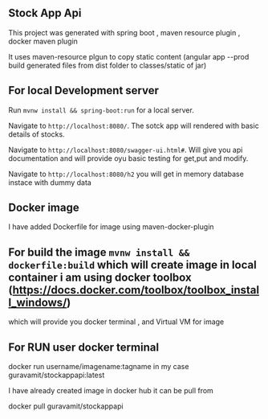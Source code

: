 
## Stock App Api 

This project was generated with spring boot , maven resource plugin , docker maven plugin

It uses maven-resource plgun to copy static content (angular app --prod build generated files from dist folder to classes/static of jar)

## For local Development server

Run `mvnw install && spring-boot:run` for a local server. 

Navigate to `http://localhost:8080/`. The sotck app will rendered with basic details of stocks.

Navigate to `http://localhost:8080/swagger-ui.html#`. Will give you api documentation and will provide oyu basic testing for get,put and modify.

Navigate to `http://localhost:8080/h2` you will get in memory database instace with dummy data


## Docker image

I have added Dockerfile for image using maven-docker-plugin

## For build the image `mvnw install && dockerfile:build` which will create image in local container i am using docker toolbox (https://docs.docker.com/toolbox/toolbox_install_windows/)

which will provide you docker terminal , and Virtual VM for image

## For RUN user docker terminal 

docker run username/imagename:tagname in my case guravamit/stockappapi:latest

I have already created image in docker hub it can be pull from

docker pull guravamit/stockappapi
